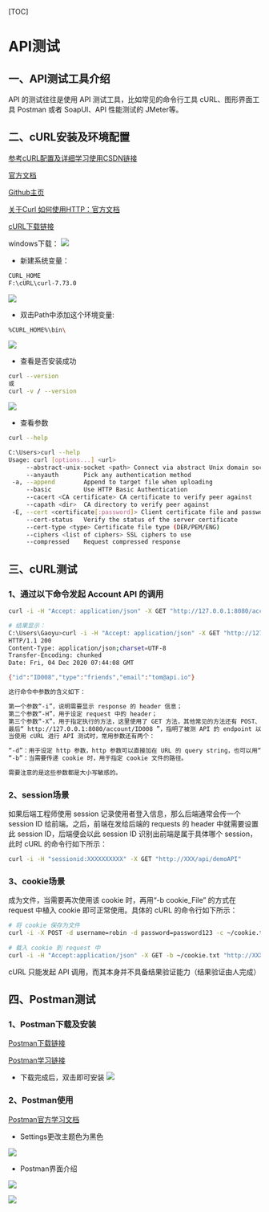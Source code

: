 [TOC]

# API测试

## 一、API测试工具介绍

API 的测试往往是使用 API 测试工具，比如常见的命令行工具 cURL、图形界面工具 Postman 或者 SoapUI、API 性能测试的 JMeter等。

## 二、cURL安装及环境配置
[参考cURL配置及详细学习使用CSDN链接](https://blog.csdn.net/hadues/article/details/101788327)

[官方文档](https://www.gitbook.com/?utm_source=legacy&utm_medium=redirect&utm_campaign=close_legacy)

[Github主页](https://github.com/bagder/everything-curl)

[关于Curl 如何使用HTTP：官方文档](https://ec.haxx.se/http)

[cURL下载链接](https://curl.haxx.se/download.html)

windows下载：
![](./images/031_cURL下载.png)

- 新建系统变量：

```bash
CURL_HOME
F:\cURL\curl-7.73.0
```

![](./images/031_cURL环境变量配置1.png)

- 双击Path中添加这个环境变量:

```bash
%CURL_HOME%\bin\
```
![](./images/031_cURL环境变量配置2.png)

- 查看是否安装成功

```bash
curl --version
或
curl -v / --version

```

![](./images/031_cURL环境变量配置3.png)

- 查看参数

```bash
curl --help

C:\Users>curl --help
Usage: curl [options...] <url>
     --abstract-unix-socket <path> Connect via abstract Unix domain socket
     --anyauth       Pick any authentication method
 -a, --append        Append to target file when uploading
     --basic         Use HTTP Basic Authentication
     --cacert <CA certificate> CA certificate to verify peer against
     --capath <dir>  CA directory to verify peer against
 -E, --cert <certificate[:password]> Client certificate file and password
     --cert-status   Verify the status of the server certificate
     --cert-type <type> Certificate file type (DER/PEM/ENG)
     --ciphers <list of ciphers> SSL ciphers to use
     --compressed    Request compressed response
```

## 三、cURL测试

### 1、通过以下命令发起 Account API 的调用

```bash
curl -i -H "Accept: application/json" -X GET "http://127.0.0.1:8080/account/ID008"

# 结果显示：
C:\Users\Gaoyu>curl -i -H "Accept: application/json" -X GET "http://127.0.0.1:8080/account/ID008"
HTTP/1.1 200
Content-Type: application/json;charset=UTF-8
Transfer-Encoding: chunked
Date: Fri, 04 Dec 2020 07:44:08 GMT

{"id":"ID008","type":"friends","email":"tom@api.io"}
```

```bash
这行命令中参数的含义如下：

第一个参数“-i”，说明需要显示 response 的 header 信息；
第二个参数“-H”，用于设定 request 中的 header；
第三个参数“-X”，用于指定执行的方法，这里使用了 GET 方法，其他常见的方法还有 POST、PUT 和 DELETE 等，如果不指定“-X”，那么默认的方法就是 GET。
最后“ http://127.0.0.1:8080/account/ID008 ”，指明了被测 API 的 endpoint 以及具体的 ID 值是“ID008”。
当使用 cURL 进行 API 测试时，常用参数还有两个：

“-d”：用于设定 http 参数，http 参数可以直接加在 URL 的 query string，也可以用“-d”带入参数。参数之间可以用“&”串接，或使用多个“-d”。
“-b”：当需要传递 cookie 时，用于指定 cookie 文件的路径。

需要注意的是这些参数都是大小写敏感的。
```

### 2、session场景

如果后端工程师使用 session 记录使用者登入信息，那么后端通常会传一个 session ID 给前端。之后，前端在发给后端的 requests 的 header 中就需要设置此 session ID，后端便会以此 session ID 识别出前端是属于具体哪个 session，此时 cURL 的命令行如下所示：

```bash
curl -i -H "sessionid:XXXXXXXXXX" -X GET "http://XXX/api/demoAPI"
```

### 3、cookie场景

成为文件，当需要再次使用该 cookie 时，再用“-b cookie_File” 的方式在 request 中植入 cookie 即可正常使用。具体的 cURL 的命令行如下所示：

```bash
# 将 cookie 保存为文件
curl -i -X POST -d username=robin -d password=password123 -c ~/cookie.txt "http://XXX/auth"
 
# 载入 cookie 到 request 中
curl -i -H "Accept:application/json" -X GET -b ~/cookie.txt "http://XXX/api/demoAPI"
```

cURL 只能发起 API 调用，而其本身并不具备结果验证能力（结果验证由人完成）

## 四、Postman测试

### 1、Postman下载及安装

[Postman下载链接](https://app.getpostman.com/app/download/win64)

[Postman学习链接](https://www.jianshu.com/p/97ba64888894)

- 下载完成后，双击即可安装
![](./images/032_Postman下载安装.png)

### 2、Postman使用

[Postman官方学习文档](https://learning.postman.com/docs/sending-requests/intro-to-collections/)

- Settings更改主题色为黑色

![](./images/032_Postman更改主题色.png)

- Postman界面介绍

![](./images/032_Postman使用1.png)

![](./images/032_Postman使用2.png)